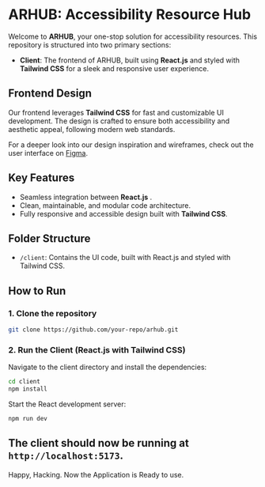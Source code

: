 # ARHUB: Accessibility Resource Hub

Welcome to **ARHUB**, your one-stop solution for accessibility resources. This repository is structured into two primary sections:

- **Client**: The frontend of ARHUB, built using **React.js** and styled with **Tailwind CSS** for a sleek and responsive user experience.

## Frontend Design

Our frontend leverages **Tailwind CSS** for fast and customizable UI development. The design is crafted to ensure both accessibility and aesthetic appeal, following modern web standards.

For a deeper look into our design inspiration and wireframes, check out the user interface on [Figma](https://www.figma.com/design/MEuFI1EUrLbJ8Ias6FFAyG/SDE?node-id=0-1&t=T43URCWJG97YH7mQ-1).

## Key Features

- Seamless integration between **React.js** .
- Clean, maintainable, and modular code architecture.
- Fully responsive and accessible design built with **Tailwind CSS**.

## Folder Structure

- `/client`: Contains the UI code, built with React.js and styled with Tailwind CSS.

## How to Run

### 1. Clone the repository

```bash
git clone https://github.com/your-repo/arhub.git
```

### 2. Run the Client (React.js with Tailwind CSS)

Navigate to the client directory and install the dependencies:

```bash
cd client
npm install
```

Start the React development server:

```bash
npm run dev
```
The client should now be running at `http://localhost:5173`.
---

Happy, Hacking.
Now the Application is Ready to use.
